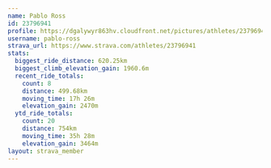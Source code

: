 ```yaml
---
name: Pablo Ross
id: 23796941
profile: https://dgalywyr863hv.cloudfront.net/pictures/athletes/23796941/14615399/1/large.jpg
username: pablo-ross
strava_url: https://www.strava.com/athletes/23796941
stats:
  biggest_ride_distance: 620.25km
  biggest_climb_elevation_gain: 1960.6m
  recent_ride_totals:
    count: 8
    distance: 499.68km
    moving_time: 17h 26m
    elevation_gain: 2470m
  ytd_ride_totals:
    count: 20
    distance: 754km
    moving_time: 35h 28m
    elevation_gain: 3464m
layout: strava_member
--- 
```

